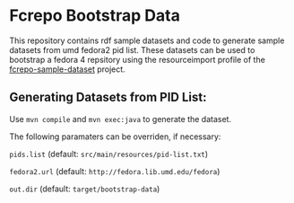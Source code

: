 # Fcrepo Bootstrap Data

This repository contains rdf sample datasets and code to generate sample datasets from umd fedora2 pid list. These datasets can be used to bootstrap a fedora 4 repsitory using the resourceimport profile of the [fcrepo-sample-dataset](https://github.com/mohideen/fcrepo-sample-dataset) project.

## Generating Datasets from PID List:
Use ```mvn compile``` and ```mvn exec:java``` to generate the dataset.

The following paramaters can be overriden, if necessary:

```pids.list``` (default: ```src/main/resources/pid-list.txt```)

```fedora2.url``` (default: ```http://fedora.lib.umd.edu/fedora```)

```out.dir``` (default: ```target/bootstrap-data```)